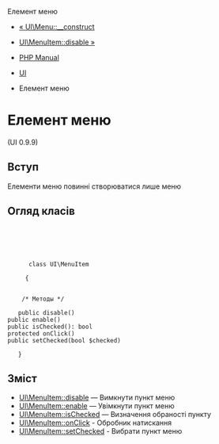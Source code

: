 Елемент меню

-   [« UI\\Menu::\_\_construct](ui-menu.construct.html)
    
-   [UI\\MenuItem::disable »](ui-menuitem.disable.html)
    
-   [PHP Manual](index.html)
    
-   [UI](book.ui.html)
    
-   Елемент меню
    

# Елемент меню

(UI 0.9.9)

## Вступ

Елементи меню повинні створюватися лише меню

## Огляд класів

```classsynopsis



    
     
      class UI\MenuItem
     
     {


    /* Методы */
    
   public disable()
public enable()
public isChecked(): bool
protected onClick()
public setChecked(bool $checked)

   }
```

## Зміст

-   [UI\\MenuItem::disable](ui-menuitem.disable.html) — Вимкнути пункт меню
-   [UI\\MenuItem::enable](ui-menuitem.enable.html) — Увімкнути пункт меню
-   [UI\\MenuItem::isChecked](ui-menuitem.ischecked.html) — Визначення обраності пункту
-   [UI\\MenuItem::onClick](ui-menuitem.onclick.html) - Обробник натискання
-   [UI\\MenuItem::setChecked](ui-menuitem.setchecked.html) - Вибрати пункт меню